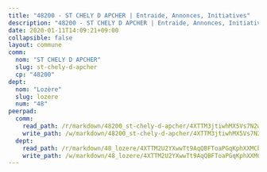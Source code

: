 ```yaml
---
title: "48200 - ST CHELY D APCHER | Entraide, Annonces, Initiatives"
description: "48200 - ST CHELY D APCHER | Entraide, Annonces, Initiatives"
date: 2020-01-11T14:09:21+09:00
collapsible: false
layout: commune
comm:
  nom: "ST CHELY D APCHER"
  slug: st-chely-d-apcher
  cp: "48200"
dept:
  nom: "Lozère"
  slug: lozere
  num: "48"
peerpad:
  comm:
    read_path: /r/markdown/48200_st-chely-d-apcher/4XTTM3jtiwhMX5Vs7N2wzkoG9yHoKXfGrCMVFm26ZC7tHDmHf
    write_path: /w/markdown/48200_st-chely-d-apcher/4XTTM3jtiwhMX5Vs7N2wzkoG9yHoKXfGrCMVFm26ZC7tHDmHf-K3TgUH4YiYo7nHjMQdAg7ZwuJaj7ZUYiCZ5AzcVsrfsMtfzEirDxpWLtyeWRa7VTRTQCbTR5wm7YjqMEbvyDeer8hX1hvT9kkNpVDhJvpgXDCoDNRTzTeLPpHemU1RTkvC3M2qzd
  dept:
    read_path: /r/markdown/48_lozere/4XTTM2U2YXwwTt9AqQBFToaPGqKphXXMCbRQJd3ieCWApZKhp
    write_path: /w/markdown/48_lozere/4XTTM2U2YXwwTt9AqQBFToaPGqKphXXMCbRQJd3ieCWApZKhp-K3TgU8LFw2VbEvF8YT63nrQb5nBCHp3LkChLkTGaYr9v91U6euBJvc2gC6ZE26iQLtBcf6bgLU5YQs5jKcnyLY5qYAH3MFy4H4ZDybCAkb97J6HGTY7nKmFopGDHEk7j5murpeJa
---
```


